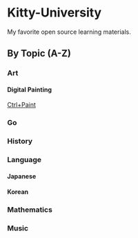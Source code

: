 # Kitty-University
My favorite open source learning materials. 

## By Topic (A-Z)

### Art
#### Digital Painting
[Ctrl+Paint](https://www.ctrlpaint.com/library)
### Go
### History
### Language
#### Japanese
#### Korean
### Mathematics
### Music


